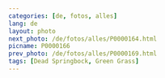 ```yaml
---
categories: [de, fotos, alles]
lang: de
layout: photo
next_photo: /de/fotos/alles/P0000164.html
picname: P0000166
prev_photo: /de/fotos/alles/P0000169.html
tags: [Dead Springbock, Green Grass]
---
```

